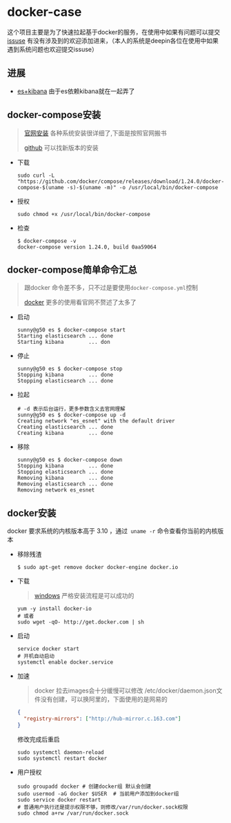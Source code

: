 # docker-case
这个项目主要是为了快速拉起基于docker的服务，在使用中如果有问题可以提交[issuse](https://github.com/zhaoyunxing92/docker-case/issues) 有没有涉及到的欢迎添加进来，（本人的系统是deepin各位在使用中如果遇到系统问题也欢迎提交issuse）

## 进展

* [es+kibana](./elasticsearch/readme.md) 由于es依赖kibana就在一起弄了


## docker-compose安装

> [官网安装](https://docs.docker.com/compose/install/)  各种系统安装很详细了,下面是按照官网搬书
>
> [github](https://github.com/docker/compose)  可以找新版本的安装

* 下载

  ```shell
  sudo curl -L "https://github.com/docker/compose/releases/download/1.24.0/docker-compose-$(uname -s)-$(uname -m)" -o /usr/local/bin/docker-compose
  ```

* 授权

  ```shell
  sudo chmod +x /usr/local/bin/docker-compose
  ```

* 检查

  ```shell
  $ docker-compose -v
  docker-compose version 1.24.0, build 0aa59064
  ```

## docker-compose简单命令汇总

> 跟docker 命令差不多，只不过是要使用`docker-compose.yml`控制
>
> [docker](https://docs.docker.com/engine/reference/run/) 更多的使用看官网不赘述了太多了

* 启动

  ```shell
  sunny@g50 es $ docker-compose start
  Starting elasticsearch ... done
  Starting kibana        ... don
  ```

* 停止

  ```shell
  sunny@g50 es $ docker-compose stop
  Stopping kibana        ... done
  Stopping elasticsearch ... done
  ```

* 拉起

  ```shell
  # -d 表示后台运行，更多参数含义去官网理解
  sunny@g50 es $ docker-compose up -d
  Creating network "es_esnet" with the default driver
  Creating elasticsearch ... done
  Creating kibana        ... done
  ```

* 移除

  ```shell
  sunny@g50 es $ docker-compose down
  Stopping kibana        ... done
  Stopping elasticsearch ... done
  Removing kibana        ... done
  Removing elasticsearch ... done
  Removing network es_esnet
  ```
## docker安装  

docker 要求系统的内核版本高于 3.10 ，通过` uname -r` 命令查看你当前的内核版本

* 移除残渣

  ```shell
  $ sudo apt-get remove docker docker-engine docker.io
  ```

* 下载

  > [windows](https://docs.docker.com/v17.09/docker-for-windows/install/) 严格安装流程是可以成功的

  ```shell
  yum -y install docker-io
  # 或者
  sudo wget -qO- http://get.docker.com | sh
  ```

* 启动

  ```shell
  service docker start
  # 开机自动启动
  systemctl enable docker.service
  ```

* 加速

  > docker 拉去images会十分缓慢可以修改 /etc/docker/daemon.json文件没有创建，可以换阿里的，下面使用的是网易的

  ```json
  {
    "registry-mirrors": ["http://hub-mirror.c.163.com"]
  }
  ```

  修改完成后重启

  ```shell
  sudo systemctl daemon-reload
  sudo systemctl restart docker
  ```

* 用户授权

  ```shell
  sudo groupadd docker # 创建docker组 默认会创建
  sudo usermod -aG docker $USER  # 当前用户添加到docker组
  sudo service docker restart
  # 普通用户执行还是提示权限不够，则修改/var/run/docker.sock权限 
  sudo chmod a+rw /var/run/docker.sock
  ```

